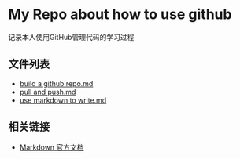 # My Repo about how to use github

记录本人使用GitHub管理代码的学习过程

## 文件列表

- [build a github repo.md](build%20a%20github%20repo.md)
- [pull and push.md](pull%20and%20push.md)
- [use markdown to write.md](use%20markdown%20to%20write.md)



## 相关链接

- [Markdown 官方文档](https://markdown.com.cn/basic-syntax/links.html)